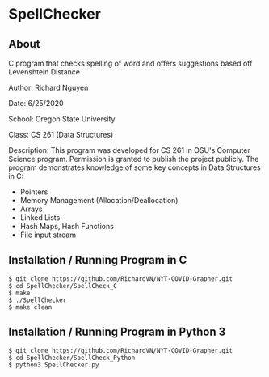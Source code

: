 # SpellChecker

## About
C program that checks spelling of word and offers suggestions based off Levenshtein Distance

Author: Richard Nguyen

Date: 6/25/2020

School: Oregon State University

Class: CS 261 (Data Structures)

Description:
This program was developed for CS 261 in OSU's Computer Science program.
Permission is granted to publish the project publicly.
The program demonstrates knowledge of some key concepts in Data Structures in C:
* Pointers
* Memory Management (Allocation/Deallocation)
* Arrays
* Linked Lists
* Hash Maps, Hash Functions
* File input stream

## Installation / Running Program in C
```
$ git clone https://github.com/RichardVN/NYT-COVID-Grapher.git
$ cd SpellChecker/SpellCheck_C
$ make
$ ./SpellChecker
$ make clean

```


## Installation / Running Program in Python 3
```
$ git clone https://github.com/RichardVN/NYT-COVID-Grapher.git
$ cd SpellChecker/SpellCheck_Python
$ python3 SpellChecker.py
```
